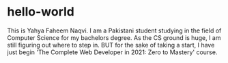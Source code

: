 # hello-world
This is Yahya Faheem Naqvi. I am a Pakistani student studying in the field of Computer Science for my bachelors degree. As the CS ground is huge, I am still figuring out where to step in. BUT for the sake of taking a start, I have just begin 'The Complete Web Developer in 2021: Zero to Mastery' course.
